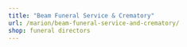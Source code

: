 ```yaml
---
title: "Beam Funeral Service & Crematory"
url: /marion/beam-funeral-service-and-crematory/
shop: funeral directors
---
```

